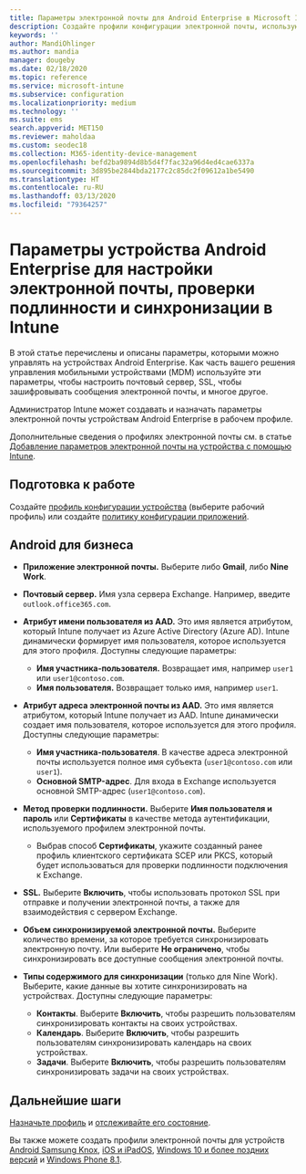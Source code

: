 ```yaml
---
title: Параметры электронной почты для Android Enterprise в Microsoft Intune в Azure | Документация Майкрософт
description: Создайте профили конфигурации электронной почты, использующие серверы Exchange, и извлеките атрибуты из Azure Active Directory. Включите SSL или SMIME, выполните проверку подлинности пользователей с сертификатами или именем пользователя и паролем, а также синхронизируйте электронную почту и расписания в рабочих профилях устройств Android с помощью Microsoft Intune.
keywords: ''
author: MandiOhlinger
ms.author: mandia
manager: dougeby
ms.date: 02/18/2020
ms.topic: reference
ms.service: microsoft-intune
ms.subservice: configuration
ms.localizationpriority: medium
ms.technology: ''
ms.suite: ems
search.appverid: MET150
ms.reviewer: maholdaa
ms.custom: seodec18
ms.collection: M365-identity-device-management
ms.openlocfilehash: befd2ba9894d8b5d4f7fac32a96d4ed4cae6337a
ms.sourcegitcommit: 3d895be2844bda2177c2c85dc2f09612a1be5490
ms.translationtype: HT
ms.contentlocale: ru-RU
ms.lasthandoff: 03/13/2020
ms.locfileid: "79364257"
---
```

# <a name="android-enterprise-device-settings-to-configure-email-authentication-and-synchronization-in-intune"></a>Параметры устройства Android Enterprise для настройки электронной почты, проверки подлинности и синхронизации в Intune



В этой статье перечислены и описаны параметры, которыми можно управлять на устройствах Android Enterprise. Как часть вашего решения управления мобильными устройствами (MDM) используйте эти параметры, чтобы настроить почтовый сервер, SSL, чтобы зашифровывать сообщения электронной почты, и многое другое.

Администратор Intune может создавать и назначать параметры электронной почты устройствам Android Enterprise в рабочем профиле.

Дополнительные сведения о профилях электронной почты см. в статье [Добавление параметров электронной почты на устройства с помощью Intune](email-settings-configure.md).

## <a name="before-you-begin"></a>Подготовка к работе

Создайте [профиль конфигурации устройства](email-settings-configure.md#create-a-device-profile) (выберите рабочий профиль) или создайте [политику конфигурации приложений](../apps/app-configuration-policies-use-android.md).

## <a name="android-enterprise"></a>Android для бизнеса

- **Приложение электронной почты.** Выберите либо **Gmail**, либо **Nine Work**.
- **Почтовый сервер.** Имя узла сервера Exchange. Например, введите `outlook.office365.com`.
- **Атрибут имени пользователя из AAD.** Это имя является атрибутом, который Intune получает из Azure Active Directory (Azure AD). Intune динамически формирует имя пользователя, которое используется для этого профиля. Доступны следующие параметры:

  - **Имя участника-пользователя.** Возвращает имя, например `user1` или `user1@contoso.com`.
  - **Имя пользователя.** Возвращает только имя, например `user1`.

- **Атрибут адреса электронной почты из AAD.** Это имя является атрибутом, который Intune получает из AAD. Intune динамически создает имя пользователя, которое используется для этого профиля. Доступны следующие параметры:
  - **Имя участника-пользователя**.  В качестве адреса электронной почты используется полное имя субъекта (`user1@contoso.com` или `user1`).
  - **Основной SMTP-адрес**. Для входа в Exchange используется основной SMTP-адрес (`user1@contoso.com`).

- **Метод проверки подлинности.** Выберите **Имя пользователя и пароль** или **Сертификаты** в качестве метода аутентификации, используемого профилем электронной почты.
  - Выбрав способ **Сертификаты**, укажите созданный ранее профиль клиентского сертификата SCEP или PKCS, который будет использоваться для проверки подлинности подключения к Exchange.
- **SSL.** Выберите **Включить**, чтобы использовать протокол SSL при отправке и получении электронной почты, а также для взаимодействия с сервером Exchange.
- **Объем синхронизируемой электронной почты.** Выберите количество времени, за которое требуется синхронизировать электронную почту. Или выберите **Не ограничено**, чтобы синхронизировать все доступные сообщения электронной почты.
- **Типы содержимого для синхронизации** (только для Nine Work). Выберите, какие данные вы хотите синхронизировать на устройствах. Доступны следующие параметры:
  - **Контакты**. Выберите **Включить**, чтобы разрешить пользователям синхронизировать контакты на своих устройствах.
  - **Календарь**. Выберите **Включить**, чтобы разрешить пользователям синхронизировать календарь на своих устройствах.
  - **Задачи**. Выберите **Включить**, чтобы разрешить пользователям синхронизировать задачи на своих устройствах.

## <a name="next-steps"></a>Дальнейшие шаги

[Назначьте профиль](device-profile-assign.md) и [отслеживайте его состояние](device-profile-monitor.md).

Вы также можете создать профили электронной почты для устройств [Android Samsung Knox](email-settings-android.md), [iOS и iPadOS](email-settings-ios.md), [Windows 10 и более поздних версий](email-settings-windows-10.md) и [Windows Phone 8.1](email-settings-windows-phone-8-1.md).
